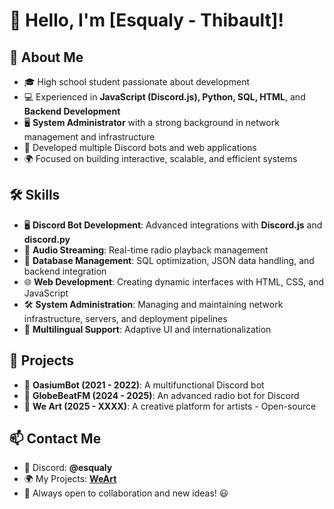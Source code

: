 # 👋 Hello, I'm [Esqualy - Thibault]!

## 🚀 About Me
- 🎓 High school student passionate about development
- 💻 Experienced in **JavaScript (Discord.js), Python, SQL, HTML**, and **Backend Development**
- 🖥️ **System Administrator** with a strong background in network management and infrastructure
- 🤖 Developed multiple Discord bots and web applications
- 🌍 Focused on building interactive, scalable, and efficient systems

## 🛠️ Skills
- 🖥️ **Discord Bot Development**: Advanced integrations with **Discord.js** and **discord.py**
- 📡 **Audio Streaming**: Real-time radio playback management
- 📂 **Database Management**: SQL optimization, JSON data handling, and backend integration
- 🌐 **Web Development**: Creating dynamic interfaces with HTML, CSS, and JavaScript
- 🛠️ **System Administration**: Managing and maintaining network infrastructure, servers, and deployment pipelines
- 🔄 **Multilingual Support**: Adaptive UI and internationalization

## 📌 Projects
- 🤖 **OasiumBot (2021 - 2022)**: A multifunctional Discord bot
- 🎵 **GlobeBeatFM (2024 - 2025)**: An advanced radio bot for Discord
- 🎨 **We Art (2025 - XXXX)**: A creative platform for artists - Open-source

## 📫 Contact Me
- 📨 Discord: **@esqualy**
- 🌍 My Projects: **[WeArt](https://github.com/Esqualy/weart)**
- 💬 Always open to collaboration and new ideas! 😃
